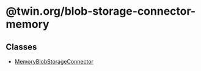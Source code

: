 # @twin.org/blob-storage-connector-memory

## Classes

- [MemoryBlobStorageConnector](classes/MemoryBlobStorageConnector.md)
